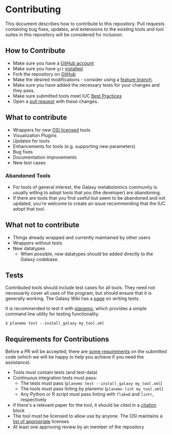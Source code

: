 # Contributing

This document describes how to contribute to this repository. Pull
requests containing bug fixes, updates, and extensions to the existing
tools and tool suites in this repository will be considered for
inclusion.

## How to Contribute

* Make sure you have a [GitHub account](https://github.com/signup/free)
* Make sure you have `git` [installed](https://help.github.com/articles/set-up-git)
* Fork the repository on [GitHub](https://github.com/galaxyproject/tools-iuc/fork)
* Make the desired modifications - consider using a [feature branch](https://github.com/Kunena/Kunena-Forum/wiki/Create-a-new-branch-with-git-and-manage-branches).
* Make sure you have added the necessary tests for your changes and they pass.
* Make sure submitted tools meet IUC [Best Practices](https://galaxy-iuc-standards.readthedocs.io/en/latest/)
* Open a [pull request](https://help.github.com/articles/using-pull-requests)
  with these changes.

## What to contribute

* Wrappers for new [OSI licensed](https://opensource.org/licenses/alphabetical) tools
* Visualization Plugins
* Updates for tools
* Enhancements for tools (e.g. supporting new parameters)
* Bug fixes
* Documentation improvements
* New test cases

### Abandoned Tools

* For tools of general interest, the Galaxy metabolomics community is usually willing to adopt tools that
  you (the developer) are abandoning.
* If there are tools that you find useful but seem to be abandoned and not
  updated, you're welcome to create an issue recommending that the IUC adopt
  that tool.

## What not to contribute

* Things already wrapped and currently maintained by other users
* Wrappers without tests
* New datatypes
    * When possible, new datatypes should be added directly to the Galaxy
      codebase.

## Tests

Contributed tools should include test cases for all tools. They need not
necessarily cover all uses of the program, but should ensure that it is
generally working. The Galaxy Wiki has a
[page](https://wiki.galaxyproject.org/Admin/Tools/WritingTests) on writing
tests.

It is recommended to test it with [planemo](https://github.com/galaxyproject/planemo/), which provides a simple command line utility for testing functionality.

```console
$ planemo test --install_galaxy my_tool.xml
```

## Requirements for Contributions

Before a PR will be accepted, there are [some requirements](https://wiki.galaxyproject.org/Tools/BestPractices) on the
submitted code (which we will be happy to help you achieve if you need the
assistance).

* Tools must contain tests (and test-data)
* Continuous integration tests must pass: 
    * The tests must pass (`planemo test --install_galaxy my_tool.xml`)
    * The tools must pass linting by planemo (`planemo lint my_tool.xml`)
    * Any Python or R script must pass linting with `flake8` and `lintr`, respectively
* If there's a relevant paper for the tool, it should be cited in a [citation](https://docs.galaxyproject.org/en/latest/dev/schema.html#tool-citations) block
* The tool must be licensed to allow use by anyone. The OSI maintains a [list of appropriate](https://opensource.org/licenses/alphabetical) licenses
* At least one approving review by an member of the repository


